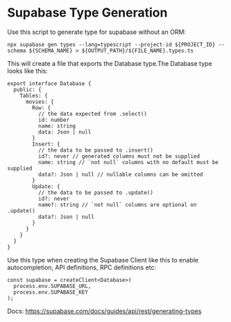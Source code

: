 # Supabase Type Generation

Use this script to generate type for supabase without an ORM:

```
npx supabase gen types --lang=typescript --project-id ${PROJECT_ID} --schema ${SCHEMA_NAME} > ${OUTPUT_PATH}/${FILE_NAME}.types.ts
```
This will create a file that exports the Database type.The Database type looks like this:
```
export interface Database {
  public: {
    Tables: {
      movies: {
        Row: {
          // the data expected from .select()
          id: number
          name: string
          data: Json | null
        }
        Insert: {
          // the data to be passed to .insert()
          id?: never // generated columns must not be supplied
          name: string // `not null` columns with no default must be supplied
          data?: Json | null // nullable columns can be omitted
        }
        Update: {
          // the data to be passed to .update()
          id?: never
          name?: string // `not null` columns are optional on .update()
          data?: Json | null
        }
      }
    }
  }
}
```
Use this type when creating the Supabase Client like this to enable autocompletion, API definitions, RPC definitions etc:
```
const supabase = createClient<Database>(
  process.env.SUPABASE_URL,
  process.env.SUPABASE_KEY
);
```
Docs: https://supabase.com/docs/guides/api/rest/generating-types